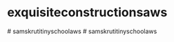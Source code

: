 # exquisiteconstructionsaws
#   s a m s k r u t i t i n y s c h o o l a w s  
 # samskrutitinyschoolaws

